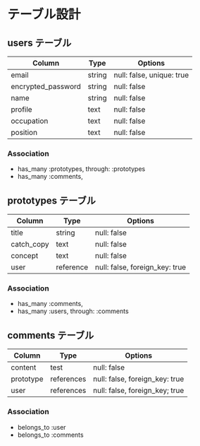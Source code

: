# テーブル設計

## users テーブル

| Column             | Type   | Options     |
| ------------------ | ------ | ----------- |
| email              | string | null: false, unique: true |
| encrypted_password | string | null: false |
| name               | string | null: false |
| profile            | text   | null: false |
| occupation         | text   | null: false |
| position           | text   | null: false |

### Association

- has_many :prototypes, through: :prototypes
- has_many :comments, 

## prototypes テーブル

| Column             | Type   | Options     |
| ------------------ | ------ | ----------- |
| title              | string | null: false |
| catch_copy         | text   | null: false |
| concept            | text   | null: false |
| user               | reference   | null: false, foreign_key: true |

### Association

- has_many :comments, 
- has_many :users, through: :comments

## comments テーブル

| Column      | Type       | Options                        |
| ------      | ---------- | ------------------------------ |
| content     | test       | null: false                    |
| prototype   | references | null: false, foreign_key: true |
| user        | references | null: false, foreign_key; true |

### Association

- belongs_to :user
- belongs_to :comments